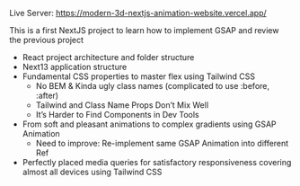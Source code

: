 Live Server: https://modern-3d-nextjs-animation-website.vercel.app/

This is a first NextJS project to learn how to implement GSAP and review the previous project
- React project architecture and folder structure
- Next13 application structure
- Fundamental CSS properties to master flex using Tailwind CSS
  - No BEM & Kinda ugly class names (complicated to use :before, :after)
  - Tailwind and Class Name Props Don’t Mix Well
  - It’s Harder to Find Components in Dev Tools
- From soft and pleasant animations to complex gradients using GSAP Animation
  - Need to improve: Re-implement same GSAP Animation into different Ref
- Perfectly placed media queries for satisfactory responsiveness covering almost all devices using Tailwind CSS

